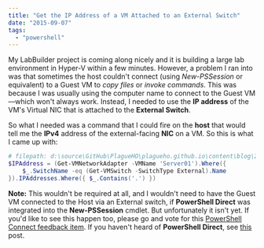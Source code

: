```yaml
---
title: "Get the IP Address of a VM Attached to an External Switch"
date: "2015-09-07"
tags: 
  - "powershell"
---
```


My LabBuilder project is coming along nicely and it is building a large lab environment in Hyper-V within a few minutes. However, a problem I ran into was that sometimes the host couldn't connect (using _New-PSSession_ or equivalent) to a Guest VM to _copy files_ or _invoke commands_. This was because I was usually using the computer name to connect to the Guest VM—which won't always work. Instead, I needed to use the **IP address** of the VM's Virtual NIC that is attached to the **External Switch**.

So what I needed was a command that I could fire on the **host** that would tell me the **IPv4** address of the external-facing **NIC** on a VM. So this is what I came up with:

```powershell
# filepath: d:\source\GitHub\PlagueHO\plagueho.github.io\content\blog\2015\09\2015-09-07-get-the-ip-address-of-a-vm-attached-to-an-external-switch.md
$IPAddress = (Get-VMNetworkAdapter -VMName 'Server01').Where({
    $_.SwitchName -eq (Get-VMSwitch -SwitchType External).Name
}).IPAddresses.Where({ $_.Contains('.') })
```

**Note:** This wouldn't be required at all, and I wouldn't need to have the Guest VM connected to the Host via an External switch, if **PowerShell Direct** was integrated into the **New-PSSession** cmdlet. But unfortunately it isn't yet. If you'd like to see this happen too, please go and vote for this [PowerShell Connect feedback item](https://connect.microsoft.com/PowerShell/Feedback/Details/1761123). If you haven't heard of **PowerShell Direct**, see [this](http://blogs.technet.com/b/virtualization/archive/2015/05/14/powershell-direct-running-powershell-inside-a-virtual-machine-from-the-hyper-v-host.aspx) post.
